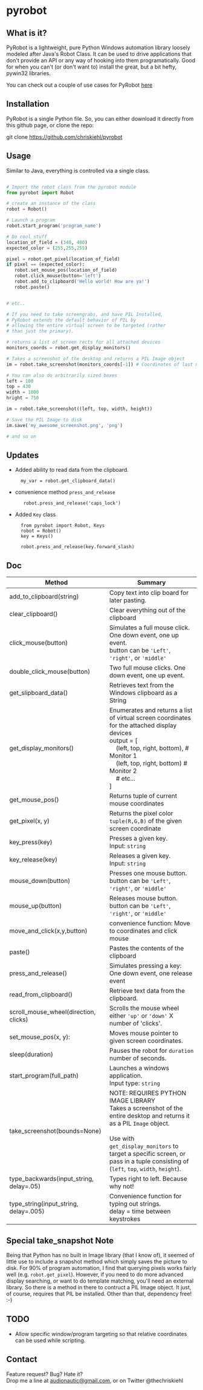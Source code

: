 pyrobot
=======


What is it?
-----------  

PyRobot is a lightweight, pure Python Windows automation library loosely modeled after Java's Robot Class. It can be used to drive applications that don't provide an API or any way of hooking into them programatically. Good for when you can't (or don't want to) install the great, but a bit hefty, pywin32 libraries.   

You can check out a couple of use cases for PyRobot [here](https://medium.com/p/697d2c968a2f)

Installation
------------

PyRobot is a single Python file. So, you can either download it directly from this github page, or clone the repo: 

git clone https://github.com/chriskiehl/pyrobot  

Usage
------

Similar to Java, everything is controlled via a single class.

 ```python

# Import the robot class from the pyrobot module
from pyrobot import Robot

# create an instance of the class
robot = Robot()

# Launch a program
robot.start_program('program_name') 

# Do cool stuff
location_of_field = (340, 400)
expected_color = (255,255,255)

pixel = robot.get_pixel(location_of_field)
if pixel == (expected_color): 
	robot.set_mouse_pos(location_of_field)
	robot.click_mouse(button='left')
	robot.add_to_clipboard('Hello world! How are ya!')
	robot.paste()


# etc.. 

# If you need to take screengrabs, and have PIL Installed, 
# PyRobot extends the default behavior of PIL by 
# allowing the entire virtual screen to be targeted (rather 
# than just the primary). 

# returns a list of screen rects for all attached devices
monitors_coords = robot.get_display_monitors() 

# Takes a screenshot of the desktop and returns a PIL Image object
im = robot.take_screenshot(monitors_coords[-1]) # Coordinates of last monitor

# You can also do arbitrarily sized boxes
left = 100
top = 430
width = 1000
hright = 750

im = robot.take_screenshot((left, top, width, height))

# Save the PIL Image to disk
im.save('my_awesome_screenshot.png', 'png')

# and so on
 ```  

Updates
-------  

* Added ability to read data from the clipboard. 

        my_var = robot.get_clipboard_data()

* convenience method `press_and_release`   
 
         robot.press_and_release('caps_lock')

* Added `Key` class
  
        from pyrobot import Robot, Keys
        robot = Robot() 
        key = Keys() 
        
        robot.press_and_release(key.forward_slash)




Doc  
---  


| Method                                | Summary                    |
| --------------------------------------|-----------------------------
|  add_to_clipboard(string)  |  Copy text into clip board for later pasting.   |
|  clear_clipboard() |  Clear everything out of the clipboard   |
|  click_mouse(button) 	|  Simulates a full mouse click. One down event, one up event.<br> button can be `'Left'`, `'right'`, or `'middle'`   |
|  double_click_mouse(button) |  Two full mouse clicks. One down event, one up event.   |
|  get_slipboard_data()  | Retrieves text from the Windows clipboard as a String  |
|  get_display_monitors() |  Enumerates and returns a list of virtual screen coordinates for the attached display devices<br>output = [<br>&nbsp;&nbsp;&nbsp;&nbsp;(left, top, right, bottom), # Monitor 1<br>&nbsp;&nbsp;&nbsp;&nbsp;(left, top, right, bottom)  # Monitor 2<br>&nbsp;&nbsp;&nbsp;&nbsp;# etc... <br>]   |
|  get_mouse_pos() 		|  Returns tuple of current mouse coordinates   |
|  get_pixel(x, y) 	|  Returns the pixel color `tuple(R,G,B)` of the given screen coordinate  |
|  key_press(key) |  Presses a given key.<br>Input: `string`  |
|  key_release(key) |  Releases a given key.<br>Input: `string`   |
|  mouse_down(button) |  Presses one mouse button.<br> button can be `'Left'`, `'right'`, or `'middle'`   |
|  mouse_up(button)	 |  Releases mouse button.<br> button can be `'Left'`, `'right'`, or `'middle'`   |
|  move_and_click(x,y,button) |  convenience function: Move to coordinates 	and click mouse   |
|  paste() |  Pastes the contents of the clipboard   |
|  press_and_release()  |  Simulates pressing a key: One down event, one release event | 
|  read_from_clipboard() |  Retrieve text data from the clipboard.   |
|  scroll_mouse_wheel(direction, clicks)  |  Scrolls the mouse wheel either `'up'` or `'down'` X number of 'clicks'.   |
|  set_mouse_pos(x, y): |  Moves mouse pointer to given screen coordinates.   |
|  sleep(duration) |  Pauses the robot for `duration` number of seconds.   |
|  start_program(full_path) |  Launches a windows application. <br>Input type: `string`  |
|  take_screenshot(bounds=None) |  NOTE: REQUIRES PYTHON IMAGE LIBRARY<br>Takes a screenshot of the entire desktop and returns it as a PIL `Image` object.<br><br>Use with `get_display_monitors` to target a specific screen, or pass in a tuple consisting of (`left`, `top`, `width`, `height`).  |
|  type_backwards(input_string, delay=.05) |  Types right to left. Because why not!   |
|  type_string(input_string, delay=.005) |  Convenience function for typing out strings.<br>delay = time between keystrokes   |




Special take_snapshot Note
-----------------------  

Being that Python has no built in Image library (that I know of), it seemed of little use to include a snapshot method which simply saves the picture to disk. For 90% of program automation, I find that querying pixels works fairly well (e.g. `robot.get_pixel`). However, if you need to do more advanced display searching, or want to do template matching, you'll need an external library. So there is a method in there to contruct a PIL Image object. It just, of course, requires that PIL be installed. Other than that, dependency free! :-)  

TODO
----  

* Allow specific window/program targeting so that relative coordinates can be used while scripting. 


Contact
-------

Feature request? Bug? Hate it?  
Drop me a line at audionautic@gmail.com, or on Twitter @thechriskiehl 









 